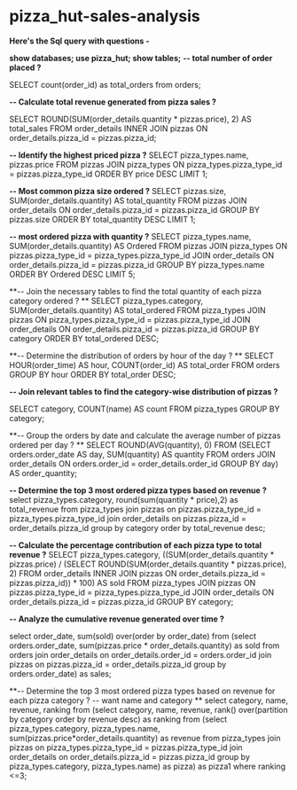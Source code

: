 ﻿# pizza_hut-sales-analysis

**Here's the Sql query with questions -**

**show databases;
use pizza_hut;
show tables;**
**-- total number of order placed ?**

SELECT count(order_id) as total_orders from orders;

**-- Calculate total revenue generated from pizza sales ?**

SELECT
    ROUND(SUM(order_details.quantity * pizzas.price),
            2) AS total_sales
FROM
    order_details
        INNER JOIN
    pizzas ON order_details.pizza_id = pizzas.pizza_id;
    
    
**-- Identify the highest priced pizza ?**
SELECT 
    pizza_types.name, pizzas.price
FROM
    pizzas
        JOIN
    pizza_types ON pizza_types.pizza_type_id = pizzas.pizza_type_id
ORDER BY price DESC
LIMIT 1;

**-- Most common pizza size ordered ?**
SELECT 
    pizzas.size, SUM(order_details.quantity) AS total_quantity
FROM
    pizzas
        JOIN
    order_details ON order_details.pizza_id = pizzas.pizza_id
GROUP BY pizzas.size
ORDER BY total_quantity DESC
LIMIT 1;


**-- most ordered pizza with quantity ?**
SELECT 
    pizza_types.name, SUM(order_details.quantity) AS Ordered
FROM
    pizzas
        JOIN
    pizza_types ON pizzas.pizza_type_id = pizza_types.pizza_type_id
        JOIN
    order_details ON order_details.pizza_id = pizzas.pizza_id
GROUP BY pizza_types.name
ORDER BY Ordered DESC
LIMIT 5;


**-- Join the necessary tables to find the total quantity of each pizza category ordered ?
**
SELECT 
    pizza_types.category,
    SUM(order_details.quantity) AS total_ordered
FROM
    pizza_types
        JOIN
    pizzas ON pizza_types.pizza_type_id = pizzas.pizza_type_id
        JOIN
    order_details ON order_details.pizza_id = pizzas.pizza_id
GROUP BY category
ORDER BY total_ordered DESC;

**-- Determine the distribution of orders by hour of the day ?
**
SELECT 
    HOUR(order_time) AS hour, COUNT(order_id) AS total_order
FROM
    orders
GROUP BY hour
ORDER BY total_order DESC;

**-- Join relevant tables to find the category-wise distribution of pizzas ?**

SELECT 
    category, COUNT(name) AS count
FROM
    pizza_types
GROUP BY category;

**-- Group the orders by date and calculate the average number of pizzas ordered per day ?
**
SELECT 
    ROUND(AVG(quantity), 0)
FROM
    (SELECT 
        orders.order_date AS day, SUM(quantity) AS quantity
    FROM
        orders
    JOIN order_details ON orders.order_id = order_details.order_id
    GROUP BY day) AS order_quantity;

**-- Determine the top 3 most ordered pizza types based on revenue ?**
select pizza_types.category, round(sum(quantity * price),2) as total_revenue from pizza_types join pizzas on pizzas.pizza_type_id = pizza_types.pizza_type_id join order_details on pizzas.pizza_id = order_details.pizza_id group by category order by total_revenue desc;

**-- Calculate the percentage contribution of each pizza type to total revenue ?**
SELECT 
    pizza_types.category,
    ((SUM(order_details.quantity * pizzas.price) / (SELECT 
            ROUND(SUM(order_details.quantity * pizzas.price),
                        2)
        FROM
            order_details
                INNER JOIN
            pizzas ON order_details.pizza_id = pizzas.pizza_id)) * 100) AS sold
FROM
    pizza_types
        JOIN
    pizzas ON pizzas.pizza_type_id = pizza_types.pizza_type_id
        JOIN
    order_details ON order_details.pizza_id = pizzas.pizza_id
GROUP BY category;

**-- Analyze the cumulative revenue generated over time ?**

select order_date, sum(sold) over(order by order_date) from (select orders.order_date, sum(pizzas.price * order_details.quantity) as sold from orders join order_details on order_details.order_id = orders.order_id join pizzas on pizzas.pizza_id = order_details.pizza_id group by orders.order_date) as sales;

**-- Determine the top 3 most ordered pizza types based on revenue for each pizza category ?
-- want name and category
**
select category, name, revenue, ranking from (select category, name, revenue, rank() over(partition by category order by revenue desc) as ranking from (select pizza_types.category, pizza_types.name, sum(pizzas.price*order_details.quantity) as revenue from pizza_types join pizzas on pizza_types.pizza_type_id = pizzas.pizza_type_id join order_details on order_details.pizza_id = pizzas.pizza_id group by pizza_types.category, pizza_types.name) as pizza) as pizza1 where ranking <=3;




































